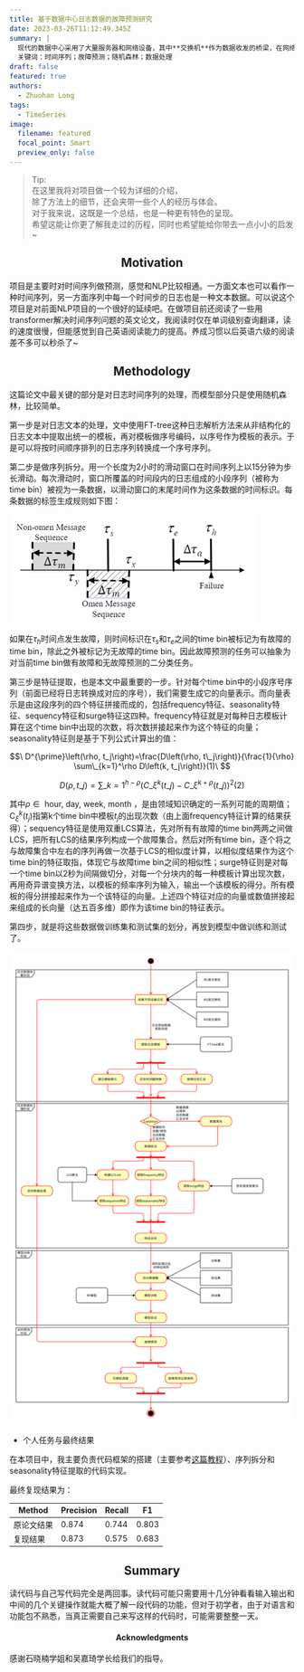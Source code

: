 ```yaml
---
title: 基于数据中心日志数据的故障预测研究
date: 2023-03-26T11:12:49.345Z
summary: |
  现代的数据中心采用了大量服务器和网络设备，其中**交换机**作为数据收发的桥梁，在网络中发挥着重要作用。但在大型数据中心，交换机发生**故障**非常常见，如果不能被及时处理，会带来巨大的损失。因此故障的检测非常重要。现有的容错方案多为故障发生后再处理故障，而本项目旨在通过分析交换机系统日志时间序列，建立机器学习模型主动预测故障，以便于数据中心管理者在故障发生之前就能将故障预先排除。在本项目中，我参与到一个四人小组中，主要的任务是复现一篇该领域的论文：*PreFix: Switch Failure Prediction in Datacenter Networks*.
  关键词：时间序列；故障预测；随机森林；数据处理
draft: false
featured: true
authors:
  - Zhuohan Long
tags:
  - TimeSeries
image:
  filename: featured
  focal_point: Smart
  preview_only: false
---
```

> Tip: \
> 在这里我将对项目做一个较为详细的介绍，\
> 除了方法上的细节，还会夹带一些个人的经历与体会。\
> 对于我来说，这既是一个总结，也是一种更有特色的呈现。\
> 希望这能让你更了解我走过的历程，同时也希望能给你带去一点小小的启发~

<h2 style="text-align:center;">Motivation</h2>
项目是主要时对时间序列做预测，感觉和NLP比较相通。一方面文本也可以看作一种时间序列，另一方面序列中每一个时间步的日志也是一种文本数据。可以说这个项目是对前面NLP项目的一个很好的延续吧。在做项目前还阅读了一些用transformer解决时间序列问题的英文论文，我阅读时仅在单词级别查询翻译，读的速度很慢，但能感觉到自己英语阅读能力的提高。养成习惯以后英语六级的阅读差不多可以秒杀了~

<h2 style="text-align:center;">Methodology</h2>
这篇论文中最关键的部分是对日志时间序列的处理，而模型部分只是使用随机森林，比较简单。

第一步是对日志文本的处理，文中使用FT-tree这种日志解析方法来从非结构化的日志文本中提取出统一的模板，再对模板做序号编码，以序号作为模板的表示。于是可以将按时间顺序排列的日志序列转换成一个序号序列。

第二步是做序列拆分。用一个长度为2小时的滑动窗口在时间序列上以15分钟为步长滑动。每次滑动时，窗口所覆盖的时间段内的日志组成的小段序列（被称为time bin）被视为一条数据，以滑动窗口的末尾时间作为这条数据的时间标识。每条数据的标签生成规则如下图：

![生成数据标签](生成数据标签.png "每条数据的标签生成规则")

如果在$\tau_h$时间点发生故障，则时间标识在$\tau_s$和$\tau_e$之间的time bin被标记为有故障的time bin，除此之外被标记为无故障的time bin。因此故障预测的任务可以抽象为对当前time bin做有故障和无故障预测的二分类任务。

第三步是特征提取，也是本文中最重要的一步。针对每个time bin中的小段序号序列（前面已经将日志转换成对应的序号），我们需要生成它的向量表示。而向量表示是由这段序列的四个特征拼接而成的，包括frequency特征、seasonality特征、sequency特征和surge特征这四种。frequency特征就是对每种日志模板计算在这个time bin中出现的次数，将次数拼接起来作为这个特征的向量；seasonality特征则是基于下列公式计算出的值：

$$\
D^{\prime}\left(\rho, t_j\right)=\frac{D\left(\rho, t\_j\right)}{\frac{1}{\rho} \sum\_{k=1}^\rho D\left(k, t_j\right)}(1)\
$$

$$\
D ( \rho , t \_ { j } ) = \sum \_ { k = 1 } ^ { h - \rho } ( C \_ { \xi } ^ { k } ( t \_ { j } ) - C \_ { \xi } ^ { k + \rho } ( t \_ { j } ) ) ^ { 2 }(2)\
$$

其中$\rho \in{\text { hour, day, week, month }}$，是由领域知识确定的一系列可能的周期值；$\mathrm{C}^{k}_{\xi}\left(t_j\right)$指第k个time bin中模板$t_j$的出现次数（由上面frequency特征计算的结果获得）；sequency特征是使用双重LCS算法，先对所有有故障的time bin两两之间做LCS，把所有LCS的结果序列构成一个故障集合。然后对所有time bin，逐个将之与故障集合中左右的序列再做一次基于LCS的相似度计算，以相似度结果作为这个time bin的特征取指，体现它与故障time bin之间的相似性；surge特征则是对每一个time bin以2秒为间隔做切分，对每一个分块内的每一种模板计算出现次数，再用奇异谱变换方法，以模板的频率序列为输入，输出一个该模板的得分。所有模板的得分拼接起来作为一个该特征的向量。上述四个特征对应的向量或数值拼接起来组成的长向量（达五百多维）即作为该time bin的特征表示。

第四步，就是将这些数据做训练集和测试集的划分，再放到模型中做训练和测试了。

![项目总体框架图](项目总体框架图.png "项目总体框架图")

* 个人任务与最终结果

在本项目中，我主要负责代码框架的搭建（主要参考[这篇教程](https://github.com/chenyuntc/pytorch-book/blob/master/chapter06-best_practice/PyTorch%E5%AE%9E%E6%88%98%E6%8C%87%E5%8D%97.md)）、序列拆分和seasonality特征提取的代码实现。

最终复现结果为：

| Method | Precision | Recall | F1    |
| ------ | --------- | ------ | ----- |
| 原论文结果  | 0.874     | 0.744  | 0.803 |
| 复现结果   | 0.873     | 0.575  | 0.683 |


<h2 style="text-align:center;">Summary</h2>
读代码与自己写代码完全是两回事。读代码可能只需要用十几分钟看看输入输出和中间的几个关键操作就能大概了解一段代码的功能，但对于初学者，由于对语言和功能包不熟悉，当真正需要自己来写这样的代码时，可能需要整整一天。

<h4 style="text-align:center;">Acknowledgments</h4>
感谢石晓楠学姐和吴嘉琦学长给我们的指导。
